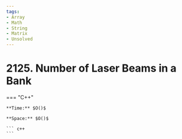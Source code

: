 ```yaml
---
tags:
- Array
- Math
- String
- Matrix
- Unsolved
---
```



# 2125. Number of Laser Beams in a Bank

=== "C++"

    **Time:** $O()$

    **Space:** $O()$

    ``` c++
    ```